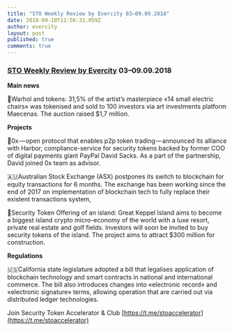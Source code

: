 ```yaml
---
title: "STO Weekly Review by Evercity 03–09.09.2018"
date: 2018-09-10T11:56:31.059Z
author: evercity
layout: post
published: true
comments: true
---
```


### [STO Weekly Review by Evercity](https://medium.com/evercity-blog/sto-weekly-review-by-evercity-27-08-02-09-2018-66dadbd8da85?source=collection_detail----15f6543a3084-----2---------------------) 03–09.09.2018

**Main news**

🎨Warhol and tokens: 31,5% of the artist’s masterpiece «14 small electric chairs» was tokenised and sold to 100 investors via art investments platform Maecenas. The auction raised $1,7 million.

**Projects**

🤝0x — open protocol that enables p2p token trading — announced its alliance with Harbor, compliance-service for security tokens backed by former COO of digital payments giant PayPal David Sacks. As a part of the partnership, David joined 0x team as advisor.

🇦🇺Australian Stock Exchange (ASX) postpones its switch to blockchain for equity transactions for 6 months. The exchange has been working since the end of 2017 on implementation of blockchain tech to fully replace their existent transactions system,

🌴Security Token Offering of an island: Great Keppel Island aims to become a biggest island crypto micro-economy of the world with a luxe resort, private real estate and golf fields. Investors will soon be invited to buy security tokens of the island. The project aims to attract $300 million for construction.

**Regulations**

🇺🇸California state legislature adopted a bill that legalises application of blockchain technology and smart contracts in national and international commerce. The bill also introduces changes into «electronic record» and «electronic signature» terms, allowing operation that are carried out via distributed ledger technologies.

Join Security Token Accelerator &amp; Club [https://t.me/stoaccelerator](https://t.me/stoaccelerator)
